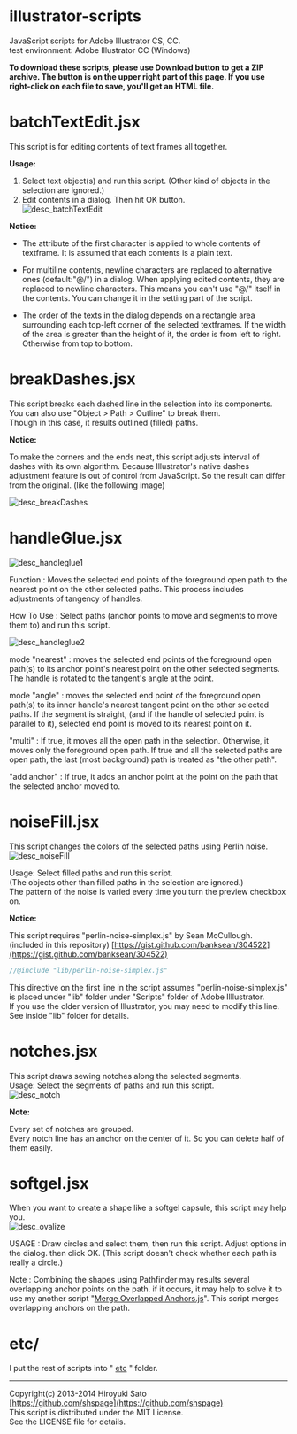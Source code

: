 illustrator-scripts
======================
JavaScript scripts for Adobe Illustrator CS, CC.  
test environment: Adobe Illustrator CC (Windows)

**To download these scripts, please use Download button to get a ZIP archive.
The button is on the upper right part of this page.
If you use right-click on each file to save, you'll get an HTML file.**

batchTextEdit.jsx
======================
This script is for editing contents of text frames all together.

**Usage:**

1. Select text object(s) and run this script.  (Other kind of objects in the selection are ignored.)  
2. Edit contents in a dialog. Then hit OK button.  
![desc_batchTextEdit](https://github.com/shspage/illustrator-scripts/raw/master/image/desc_batchTextEdit.png)

**Notice:**

  - The attribute of the first character is applied to whole contents of textframe.  It is assumed that each contents is a plain text.

  - For multiline contents, newline characters are replaced to alternative ones (default:"@/") in a dialog.  When applying edited contents, they are replaced to newline characters. This means you can't use "@/" itself in the contents.  You can change it in the setting part of the script.

  - The order of the texts in the dialog depends on a rectangle area surrounding each top-left corner of the selected textframes.  If the width of the area is greater than the height of it, the order is from left to right. Otherwise from top to bottom.

breakDashes.jsx
======================
This script breaks each dashed line in the selection into its components.  
You can also use "Object > Path > Outline" to break them.  
Though in this case, it results outlined (filled) paths.

**Notice:**

To make the corners and the ends neat, this script adjusts interval of dashes with its own algorithm. Because Illustrator's native dashes adjustment feature is out of control from JavaScript. So the result can differ from the original. (like the following image)

![desc_breakDashes](https://github.com/shspage/illustrator-scripts/raw/master/image/desc_breakdashes1.png)

handleGlue.jsx
======================
![desc_handleglue1](https://github.com/shspage/illustrator-scripts/raw/master/image/desc_handleglue1a.png)  

Function : Moves the selected end points of the foreground open
path to the nearest point on the other selected paths. This process
includes adjustments of tangency of handles.  

How To Use : Select paths (anchor points to move and segments to move
them to) and run this script.  

![desc_handleglue2](https://github.com/shspage/illustrator-scripts/raw/master/image/desc_handleglue2a.png)  

mode "nearest" : moves the selected end points of the foreground
open path(s) to its anchor point's nearest point on the other
selected segments.  The handle is rotated to the tangent's angle
at the point.  

mode "angle" : moves the selected end point of the foreground
open path(s) to its inner handle's nearest tangent point on
the other selected paths.  If the segment is straight, (and
if the handle of selected point is parallel to it), selected
end point is moved to its nearest point on it.  

"multi" : If true, it moves all the open path in the selection.
Otherwise, it moves only the foreground open path.  If true and
all the selected paths are open path, the last (most background)
path is treated as "the other path".  

"add anchor" : If true, it adds an anchor point at the point
on the path that the selected anchor moved to.  


noiseFill.jsx
======================
This script changes the colors of the selected paths using Perlin noise.  
![desc_noiseFill](https://github.com/shspage/illustrator-scripts/raw/master/image/desc_noisefill2.png)

Usage: Select filled paths and run this script.  
(The objects other than filled paths in the selection are ignored.)  
The pattern of the noise is varied every time you turn the preview checkbox on.

**Notice:**

This script requires "perlin-noise-simplex.js" by Sean McCullough. (included in this repository)
[https://gist.github.com/banksean/304522](https://gist.github.com/banksean/304522)  


```javascript
//@include "lib/perlin-noise-simplex.js"
```

This directive on the first line in the script assumes "perlin-noise-simplex.js" is
placed under "lib" folder under "Scripts" folder of Adobe Illlustrator.  
If you use the older version of Illustrator, you may need to modify this line.  See inside "lib" folder for details.

notches.jsx
======================
This script draws sewing notches along the selected segments.  
Usage: Select the segments of paths and run this script.  
![desc_notch](https://github.com/shspage/illustrator-scripts/raw/master/image/desc_notch.png)

**Note:**

Every set of notches are grouped.  
Every notch line has an anchor on the center of it.  So you can delete half of them easily.

softgel.jsx
======================
When you want to create a shape like a softgel capsule, this script may help you.  
![desc_ovalize](https://github.com/shspage/illustrator-scripts/raw/master/image/desc_softgel.png)

USAGE : Draw circles and select them, then run this script.  Adjust options in the dialog.  then click OK.
(This script doesn't check whether each path is really a circle.)

Note : Combining the shapes using Pathfinder may results several overlapping anchor points on the path.  if it occurs, it may help to solve it to use my another script "[Merge Overlapped Anchors.js](http://park12.wakwak.com/~shp/lc/et/en_aics_script.html "Scripts for Adobe Illustrator (10 - CC) (JavaScript)")".  This script merges overlapping anchors on the path.

etc/
======================
I put the rest of scripts into "
[etc](https://github.com/shspage/illustrator-scripts/tree/master/etc)
" folder.


----------------------
Copyright(c) 2013-2014 Hiroyuki Sato  
[https://github.com/shspage](https://github.com/shspage)  
This script is distributed under the MIT License.  
See the LICENSE file for details.  
